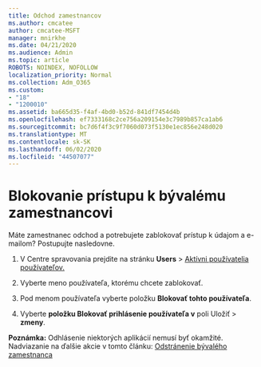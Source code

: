 ```yaml
---
title: Odchod zamestnancov
ms.author: cmcatee
author: cmcatee-MSFT
manager: mnirkhe
ms.date: 04/21/2020
ms.audience: Admin
ms.topic: article
ROBOTS: NOINDEX, NOFOLLOW
localization_priority: Normal
ms.collection: Adm_O365
ms.custom:
- "18"
- "1200010"
ms.assetid: ba665d35-f4af-4bd0-b52d-841df7454d4b
ms.openlocfilehash: ef7333168c2ce756a209154e3c7989b857ca1ab6
ms.sourcegitcommit: bc7d6f4f3c9f7060d073f5130e1ec856e248d020
ms.translationtype: MT
ms.contentlocale: sk-SK
ms.lasthandoff: 06/02/2020
ms.locfileid: "44507077"
---
```

# <a name="block-access-to-a-former-employee"></a>Blokovanie prístupu k bývalému zamestnancovi

Máte zamestnanec odchod a potrebujete zablokovať prístup k údajom a e-mailom? Postupujte nasledovne.
  
1. V Centre spravovania prejdite na stránku **Users** \> [Aktívni používatelia používateľov.](https://go.microsoft.com/fwlink/p/?linkid=834822)

2. Vyberte meno používateľa, ktorému chcete zablokovať.

3. Pod menom používateľa vyberte položku **Blokovať tohto používateľa**.

4. Vyberte **položku Blokovať prihlásenie používateľa v** poli Uložiť \> **zmeny**.

**Poznámka:** Odhlásenie niektorých aplikácií nemusí byť okamžité. Nadviazanie na ďalšie akcie v tomto článku: [Odstránenie bývalého zamestnanca](https://docs.microsoft.com/microsoft-365/admin/add-users/remove-former-employee)